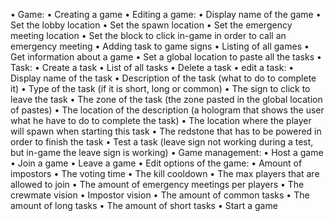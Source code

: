 • Game:
    • Creating a game
    • Editing a game:
        • Display name of the game
        • Set the lobby location
        • Set the spawn location
        • Set the emergency meeting location
        • Set the block to click in-game in order to call an emergency meeting
        • Adding task to game signs
    • Listing of all games
    • Get information about a game
    • Set a global location to paste all the tasks
• Task:
    • Create a task
    • List of all tasks
    • Delete a task
    • edit a task:
        • Display name of the task
        • Description of the task (what to do to complete it)
        • Type of the task (if it is short, long or common)
        • The sign to click to leave the task
        • The zone of the task (the zone pasted in the global location of pastes)
        • The location of the description (a hologram that shows the user what he have to do to complete the task)
        • The location where the player will spawn when starting this task
        • The redstone that has to be powered in order to finish the task
    • Test a task (leave sign not working during a test, but in-game the leave sign is working)
•  Game management:
    • Host a game
    • Join a game
    • Leave a game
    • Edit options of the game:
        • Amount of impostors
        • The voting time
        • The kill cooldown
        • The max players that are allowed to join
        • The amount of emergency meetings per players
        • The crewmate vision
        • Impostor vision
        • The amount of common tasks
        • The amount of long tasks
        • The amount of short tasks
    • Start a game

